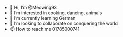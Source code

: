 - 👋 Hi, I’m @Meowing93
- 👀 I’m interested in cooking, dancing, animals
- 🌱 I’m currently learning German 
- 💞️ I’m looking to collaborate on conquering the world 
- 📫 How to reach me 01785000741

<!---
Meowing93/Meowing93 is a ✨ special ✨ repository because its `README.md` (this file) appears on your GitHub profile.
You can click the Preview link to take a look at your changes.
--->
